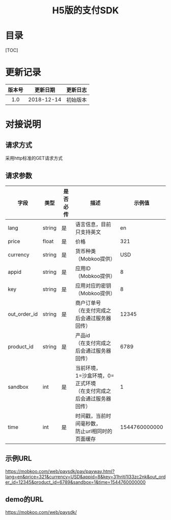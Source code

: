 <h1><center>H5版的支付SDK</center></h1>

# 目录

[TOC]

# 更新记录

| 版本号 |  更新日期  | 更新日志 |
| :----: | :--------: | :------: |
|  1.0   | 2018-12-14 | 初始版本 |

# 对接说明

## 请求方式

采用http标准的GET请求方式

## 请求参数

| 字段         | 类型   | 是否必传 | 描述                                                         | 示例值        |
| ------------ | ------ | -------- | ------------------------------------------------------------ | ------------- |
| lang         | string | 是       | 语言信息，目前只支持英文                                     | en            |
| price        | float  | 是       | 价格                                                         | 321           |
| currency     | string | 是       | 货币种类（Mobkoo提供）                                     | USD           |
| appid        | string | 是       | 应用ID（Mobkoo提供）                                       | 8             |
| key          | string | 是       | 应用对应的密钥（Mobkoo提供）                               | 8             |
| out_order_id | string | 是       | 商户订单号<br />（在支付完成之后会通过服务器回传）           | 12345         |
| product_id   | string | 是       | 产品id<br />（在支付完成之后会通过服务器回传）               | 6789          |
| sandbox      | int    | 是       | 当前环境，<br />1=沙盒环境，0=正式环境<br />（在支付完成之后会通过服务器回传） | 1             |
| time         | int    | 是       | 时间戳，当前时间毫秒数，<br />防止url相同时的页面缓存        | 1544760000000 |

## 示例URL

https://mobkoo.com/web/paysdk/pay/payway.html?lang=en&price=321&currency=USD&appid=8&key=31hriti1l33zc2nk&out_order_id=12345&product_id=6789&sandbox=1&time=1544760000000



## demo的URL

https://mobkoo.com/web/paysdk/



